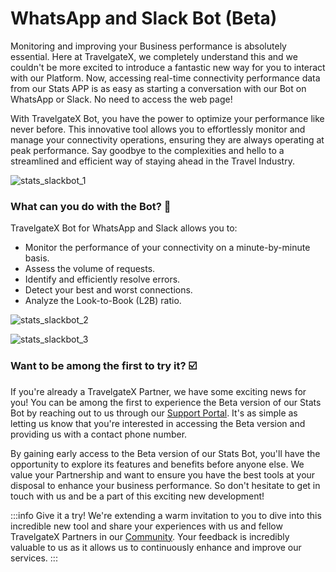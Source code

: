 ﻿---
sidebar_position: 5
---

# WhatsApp and Slack Bot (Beta)

Monitoring and improving your Business performance is absolutely essential. Here at TravelgateX, we completely understand this and we couldn't be more excited to introduce a fantastic new way for you to interact with our Platform. Now, accessing real-time connectivity performance data from our Stats APP is as easy as starting a conversation with our Bot on WhatsApp or Slack. No need to access the web page!

With TravelgateX Bot, you have the power to optimize your performance like never before. This innovative tool allows you to effortlessly monitor and manage your connectivity operations, ensuring they are always operating at peak performance. Say goodbye to the complexities and hello to a streamlined and efficient way of staying ahead in the Travel Industry.

![stats_slackbot_1](https://storage.travelgate.com/kbase/stats_slackbot_1.jpg)

### What can you do with the Bot? 🚀

TravelgateX Bot for WhatsApp and Slack allows you to:

- Monitor the performance of your connectivity on a minute-by-minute basis.
- Assess the volume of requests.
- Identify and efficiently resolve errors.
- Detect your best and worst connections.
- Analyze the Look-to-Book (L2B) ratio.

![stats_slackbot_2](https://storage.travelgate.com/kbase/stats_slackbot_2.jpg)

![stats_slackbot_3](https://storage.travelgate.com/kbase/stats_slackbot_3.jpg)

### Want to be among the first to try it? ☑️

If you're already a TravelgateX Partner, we have some exciting news for you! You can be among the first to experience the Beta version of our Stats Bot by reaching out to us through our [Support Portal](https://app.travelgate.com/support). It's as simple as letting us know that you're interested in accessing the Beta version and providing us with a contact phone number.

By gaining early access to the Beta version of our Stats Bot, you'll have the opportunity to explore its features and benefits before anyone else. We value your Partnership and want to ensure you have the best tools at your disposal to enhance your business performance. So don't hesitate to get in touch with us and be a part of this exciting new development!

:::info Give it a try!
We're extending a warm invitation to you to dive into this incredible new tool and share your experiences with us and fellow TravelgateX Partners in our [Community](kb/getting-started-with-travelgate/about-our-community.md). Your feedback is incredibly valuable to us as it allows us to continuously enhance and improve our services.
:::